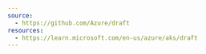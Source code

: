 ```yaml
---
source:
  - https://github.com/Azure/draft
resources:
  - https://learn.microsoft.com/en-us/azure/aks/draft
---
```

